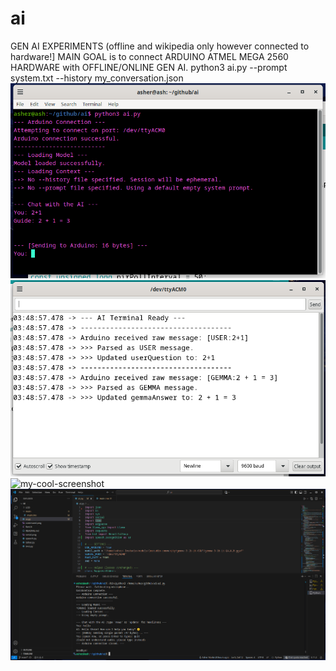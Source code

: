 # ai
GEN AI EXPERIMENTS (offline and wikipedia only however connected to hardware!]
MAIN GOAL is to connect ARDUINO ATMEL MEGA 2560 HARDWARE with OFFLINE/ONLINE GEN AI.
python3 ai.py --prompt system.txt --history my_conversation.json
![my-cool-screenshot](https://github.com/htmlfarmer/ai/blob/main/command.png)
![my-cool-screenshot](https://github.com/htmlfarmer/ai/blob/main/serial.png)
![my-cool-screenshot](https://github.com/htmlfarmer/ai/blob/main/hardware.png)
![my-cool-screenshot](https://github.com/htmlfarmer/ai/blob/main/Screenshot.png)
